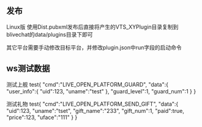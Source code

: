 ## 发布
Linux版
使用Dist.pubxml发布后直接将产生的VTS_XYPlugin目录复制到blivechat的data/plugins目录下即可

其它平台需要手动修改目标平台，并修改plugin.json中run字段的启动命令

## ws测试数据

测试上舰
test{
    "cmd":"LIVE_OPEN_PLATFORM_GUARD",
    "data":{
        "user_info":{
                "uid":123,
                "uname":"test"
            },
        "guard_level":1,
        "guard_num":1
    }
}

测试礼物
test{
    "cmd":"LIVE_OPEN_PLATFORM_SEND_GIFT",
    "data":{
        "uid":123,
        "uname":"tset",
        "gift_name":"233",
        "gift_num":1,
        "paid":true,
        "price":123,
        "uface":"111"
    }
}
